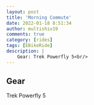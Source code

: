 ```yaml
---
layout: post
title: 'Morning Commute'
date: 2022-01-18 8:51:34
author: multishiv19
comments: true
category: [rides]
tags: [EBikeRide]
description: |
    Gear: Trek Powerfly 5<br/>
---
```


## Gear
Trek Powerfly 5



<div width='100%' class='strava-embed-placeholder' data-embed-type='activity' data-embed-id='6539684996'></div>
<script src='https://strava-embeds.com/embed.js'></script>
